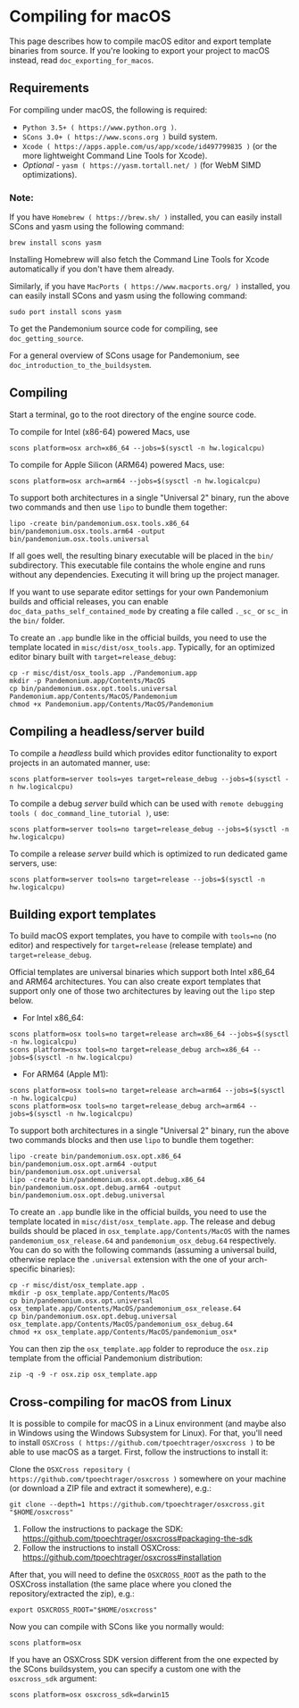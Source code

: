 
# Compiling for macOS

This page describes how to compile macOS editor and export template binaries from source. If you're looking to 
export your project to macOS instead, read `doc_exporting_for_macos`.

## Requirements

For compiling under macOS, the following is required:

- `Python 3.5+ ( https://www.python.org )`.
- `SCons 3.0+ ( https://www.scons.org )` build system.
- `Xcode ( https://apps.apple.com/us/app/xcode/id497799835 )`
  (or the more lightweight Command Line Tools for Xcode).
- *Optional* - `yasm ( https://yasm.tortall.net/ )` (for WebM SIMD optimizations).

### Note:

If you have `Homebrew ( https://brew.sh/ )` installed, you can easily install SCons and yasm using the following command:

```
brew install scons yasm
```

Installing Homebrew will also fetch the Command Line Tools for Xcode automatically if you don't have them already.

Similarly, if you have `MacPorts ( https://www.macports.org/ )` installed, you can easily install 
SCons and yasm using the following command:

```
sudo port install scons yasm
```

To get the Pandemonium source code for compiling, see `doc_getting_source`.

For a general overview of SCons usage for Pandemonium, see `doc_introduction_to_the_buildsystem`.

## Compiling

Start a terminal, go to the root directory of the engine source code.

To compile for Intel (x86-64) powered Macs, use

```
scons platform=osx arch=x86_64 --jobs=$(sysctl -n hw.logicalcpu)
```

To compile for Apple Silicon (ARM64) powered Macs, use:

```
scons platform=osx arch=arm64 --jobs=$(sysctl -n hw.logicalcpu)
```

To support both architectures in a single "Universal 2" binary, run the above two commands and then use `lipo` to bundle them together:

```
lipo -create bin/pandemonium.osx.tools.x86_64 bin/pandemonium.osx.tools.arm64 -output bin/pandemonium.osx.tools.universal
```

If all goes well, the resulting binary executable will be placed in the `bin/` subdirectory. This executable 
file contains the whole engine and runs without any dependencies. Executing it will bring up the project manager.

If you want to use separate editor settings for your own Pandemonium builds and official releases, you can enable 
`doc_data_paths_self_contained_mode` by creating a file called `._sc_` or `sc_` in the `bin/` folder.

To create an `.app` bundle like in the official builds, you need to use the
template located in `misc/dist/osx_tools.app`. Typically, for an optimized
editor binary built with `target=release_debug`:

```
cp -r misc/dist/osx_tools.app ./Pandemonium.app
mkdir -p Pandemonium.app/Contents/MacOS
cp bin/pandemonium.osx.opt.tools.universal Pandemonium.app/Contents/MacOS/Pandemonium
chmod +x Pandemonium.app/Contents/MacOS/Pandemonium
```

## Compiling a headless/server build

To compile a *headless* build which provides editor functionality to export
projects in an automated manner, use:

```
scons platform=server tools=yes target=release_debug --jobs=$(sysctl -n hw.logicalcpu)
```

To compile a debug *server* build which can be used with
`remote debugging tools ( doc_command_line_tutorial )`, use:

```
scons platform=server tools=no target=release_debug --jobs=$(sysctl -n hw.logicalcpu)
```

To compile a release *server* build which is optimized to run dedicated game servers,
use:

```
scons platform=server tools=no target=release --jobs=$(sysctl -n hw.logicalcpu)
```

## Building export templates

To build macOS export templates, you have to compile with `tools=no` (no
editor) and respectively for `target=release` (release template) and
`target=release_debug`.

Official templates are universal binaries which support both Intel x86_64 and
ARM64 architectures. You can also create export templates that support only one
of those two architectures by leaving out the `lipo` step below.

- For Intel x86_64:

```
scons platform=osx tools=no target=release arch=x86_64 --jobs=$(sysctl -n hw.logicalcpu)
scons platform=osx tools=no target=release_debug arch=x86_64 --jobs=$(sysctl -n hw.logicalcpu)
```

- For ARM64 (Apple M1):

```
scons platform=osx tools=no target=release arch=arm64 --jobs=$(sysctl -n hw.logicalcpu)
scons platform=osx tools=no target=release_debug arch=arm64 --jobs=$(sysctl -n hw.logicalcpu)
```

To support both architectures in a single "Universal 2" binary, run the above
two commands blocks and then use `lipo` to bundle them together:

```
lipo -create bin/pandemonium.osx.opt.x86_64 bin/pandemonium.osx.opt.arm64 -output bin/pandemonium.osx.opt.universal
lipo -create bin/pandemonium.osx.opt.debug.x86_64 bin/pandemonium.osx.opt.debug.arm64 -output bin/pandemonium.osx.opt.debug.universal
```

To create an `.app` bundle like in the official builds, you need to use the
template located in `misc/dist/osx_template.app`. The release and debug
builds should be placed in `osx_template.app/Contents/MacOS` with the names
`pandemonium_osx_release.64` and `pandemonium_osx_debug.64` respectively. You can do so
with the following commands (assuming a universal build, otherwise replace the
`.universal` extension with the one of your arch-specific binaries):

```
cp -r misc/dist/osx_template.app .
mkdir -p osx_template.app/Contents/MacOS
cp bin/pandemonium.osx.opt.universal osx_template.app/Contents/MacOS/pandemonium_osx_release.64
cp bin/pandemonium.osx.opt.debug.universal osx_template.app/Contents/MacOS/pandemonium_osx_debug.64
chmod +x osx_template.app/Contents/MacOS/pandemonium_osx*
```

You can then zip the `osx_template.app` folder to reproduce the `osx.zip`
template from the official Pandemonium distribution:

```
zip -q -9 -r osx.zip osx_template.app
```

## Cross-compiling for macOS from Linux

It is possible to compile for macOS in a Linux environment (and maybe also in
Windows using the Windows Subsystem for Linux). For that, you'll need to install
`OSXCross ( https://github.com/tpoechtrager/osxcross )` to be able to use macOS
as a target. First, follow the instructions to install it:

Clone the `OSXCross repository ( https://github.com/tpoechtrager/osxcross )`
somewhere on your machine (or download a ZIP file and extract it somewhere),
e.g.:

```
git clone --depth=1 https://github.com/tpoechtrager/osxcross.git "$HOME/osxcross"
```

1. Follow the instructions to package the SDK:
   https://github.com/tpoechtrager/osxcross#packaging-the-sdk
2. Follow the instructions to install OSXCross:
   https://github.com/tpoechtrager/osxcross#installation

After that, you will need to define the `OSXCROSS_ROOT` as the path to
the OSXCross installation (the same place where you cloned the
repository/extracted the zip), e.g.:

```
export OSXCROSS_ROOT="$HOME/osxcross"
```

Now you can compile with SCons like you normally would:

```
scons platform=osx
```

If you have an OSXCross SDK version different from the one expected by the SCons buildsystem, you can specify a custom one with the `osxcross_sdk` argument:

```
scons platform=osx osxcross_sdk=darwin15
```